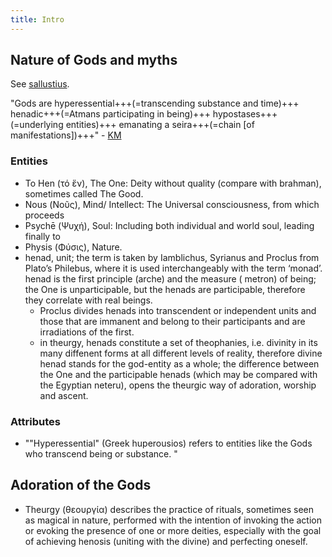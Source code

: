 ```yaml
---
title: Intro
---
```


## Nature of Gods and myths
See [sallustius](../sallustius/).

"Gods are hyperessential+++(=transcending substance and time)+++ henadic+++(=Atmans participating in being)+++ hypostases+++(=underlying entities)+++ emanating a seira+++(=chain [of manifestations])+++" - [KM](https://twitter.com/KaraMartiana/status/1077528569365049345)


### Entities
- To Hen (τό ἕν), The One: Deity without quality (compare with brahman), sometimes called The Good.
- Nous (Νοῦς), Mind/ Intellect: The Universal consciousness, from which proceeds
- Psychē (Ψυχή), Soul: Including both individual and world soul, leading finally to
- Physis (Φύσις), Nature.
- henad, unit; the term is taken by Iamblichus, Syrianus and Proclus from Plato’s Philebus, where it is used interchangeably with the term ‘monad’. henad is the first principle (arche) and the measure ( metron) of being; the One is unparticipable, but the henads are participable, therefore they correlate with real beings.
  - Proclus divides henads into transcendent or independent units and those that are immanent and belong to their participants and are irradiations of the first.
  - in theurgy, henads constitute a set of theophanies, i.e. divinity in its many diffenent forms at all different levels of reality, therefore divine henad stands for the god-entity as a whole; the difference between the One and the participable henads (which may be compared with the Egyptian neteru), opens the theurgic way of adoration, worship and ascent.

### Attributes
- ""Hyperessential" (Greek huperousios) refers to entities like the Gods who transcend being or substance. "


## Adoration of the Gods
- Theurgy (θεουργία) describes the practice of rituals, sometimes seen as magical in nature, performed with the intention of invoking the action or evoking the presence of one or more deities, especially with the goal of achieving henosis (uniting with the divine) and perfecting oneself.
